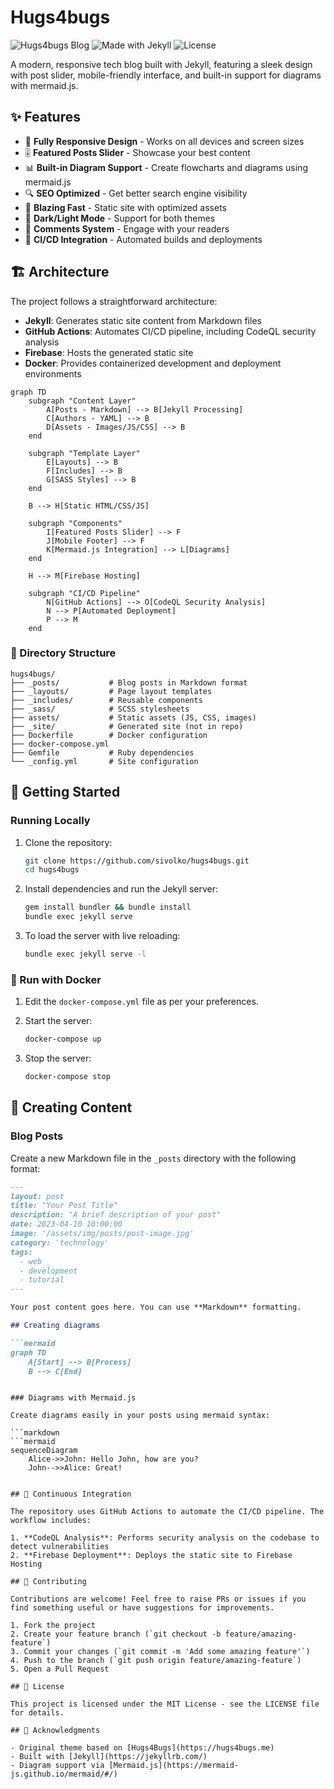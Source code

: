 # Hugs4bugs

![Hugs4bugs Blog](https://img.shields.io/badge/Blog-Hugs4bugs-brightgreen)
![Made with Jekyll](https://img.shields.io/badge/Made%20with-Jekyll-red)
![License](https://img.shields.io/badge/License-MIT-blue)

A modern, responsive tech blog built with Jekyll, featuring a sleek design with post slider, mobile-friendly interface, and built-in support for diagrams with mermaid.js.

## ✨ Features

- 📱 **Fully Responsive Design** - Works on all devices and screen sizes
- 🎚️ **Featured Posts Slider** - Showcase your best content
- 📊 **Built-in Diagram Support** - Create flowcharts and diagrams using mermaid.js
- 🔍 **SEO Optimized** - Get better search engine visibility
- 🚀 **Blazing Fast** - Static site with optimized assets
- 🌙 **Dark/Light Mode** - Support for both themes
- 💬 **Comments System** - Engage with your readers
- 🔄 **CI/CD Integration** - Automated builds and deployments

## 🏗️ Architecture

The project follows a straightforward architecture:
- **Jekyll**: Generates static site content from Markdown files
- **GitHub Actions**: Automates CI/CD pipeline, including CodeQL security analysis
- **Firebase**: Hosts the generated static site
- **Docker**: Provides containerized development and deployment environments

```mermaid
graph TD
    subgraph "Content Layer"
        A[Posts - Markdown] --> B[Jekyll Processing]
        C[Authors - YAML] --> B
        D[Assets - Images/JS/CSS] --> B
    end
    
    subgraph "Template Layer"
        E[Layouts] --> B
        F[Includes] --> B
        G[SASS Styles] --> B
    end
    
    B --> H[Static HTML/CSS/JS]
    
    subgraph "Components"
        I[Featured Posts Slider] --> F
        J[Mobile Footer] --> F
        K[Mermaid.js Integration] --> L[Diagrams]
    end
    
    H --> M[Firebase Hosting]
    
    subgraph "CI/CD Pipeline"
        N[GitHub Actions] --> O[CodeQL Security Analysis]
        N --> P[Automated Deployment]
        P --> M
    end
```

### 📁 Directory Structure

```
hugs4bugs/
├── _posts/           # Blog posts in Markdown format
├── _layouts/         # Page layout templates
├── _includes/        # Reusable components
├── _sass/            # SCSS stylesheets
├── assets/           # Static assets (JS, CSS, images)
├── _site/            # Generated site (not in repo)
├── Dockerfile        # Docker configuration
├── docker-compose.yml
├── Gemfile           # Ruby dependencies
└── _config.yml       # Site configuration
```

## 🚀 Getting Started

### Running Locally

1. Clone the repository:
   ```sh
   git clone https://github.com/sivolko/hugs4bugs.git
   cd hugs4bugs
   ```

2. Install dependencies and run the Jekyll server:
   ```sh
   gem install bundler && bundle install
   bundle exec jekyll serve
   ```

3. To load the server with live reloading:
   ```sh
   bundle exec jekyll serve -l
   ```

### 🐳 Run with Docker

1. Edit the `docker-compose.yml` file as per your preferences.

2. Start the server:
   ```sh
   docker-compose up
   ```

3. Stop the server:
   ```sh
   docker-compose stop
   ```

## 📝 Creating Content

### Blog Posts

Create a new Markdown file in the `_posts` directory with the following format:

```markdown
---
layout: post
title: "Your Post Title"
description: "A brief description of your post"
date: 2023-04-10 10:00:00
image: '/assets/img/posts/post-image.jpg'
category: 'technology'
tags:
  - web
  - development
  - tutorial
---

Your post content goes here. You can use **Markdown** formatting.

## Creating diagrams

```mermaid
graph TD
    A[Start] --> B[Process]
    B --> C[End]
```
```

### Diagrams with Mermaid.js

Create diagrams easily in your posts using mermaid syntax:

```markdown
```mermaid
sequenceDiagram
    Alice->>John: Hello John, how are you?
    John-->>Alice: Great!
```
```

## 🔄 Continuous Integration

The repository uses GitHub Actions to automate the CI/CD pipeline. The workflow includes:

1. **CodeQL Analysis**: Performs security analysis on the codebase to detect vulnerabilities
2. **Firebase Deployment**: Deploys the static site to Firebase Hosting

## 🤝 Contributing

Contributions are welcome! Feel free to raise PRs or issues if you find something useful or have suggestions for improvements.

1. Fork the project
2. Create your feature branch (`git checkout -b feature/amazing-feature`)
3. Commit your changes (`git commit -m 'Add some amazing feature'`)
4. Push to the branch (`git push origin feature/amazing-feature`)
5. Open a Pull Request

## 📄 License

This project is licensed under the MIT License - see the LICENSE file for details.

## 🙏 Acknowledgments

- Original theme based on [Hugs4Bugs](https://hugs4bugs.me)
- Built with [Jekyll](https://jekyllrb.com/)
- Diagram support via [Mermaid.js](https://mermaid-js.github.io/mermaid/#/)
